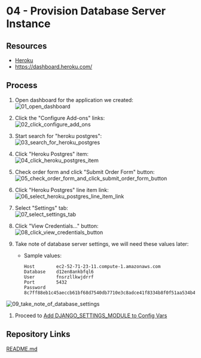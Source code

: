 # 04 - Provision Database Server Instance

## Resources

* [Heroku](https://www.heroku.com/)
* <https://dashboard.heroku.com/>

## Process

1. Open dashboard for the application we created:  
![01_open_dashboard](https://user-images.githubusercontent.com/47562501/207199802-0da9bb83-1f5a-41cd-99c6-23e0d8bb664e.png)

1. Click the "Configure Add-ons" links:  
![02_click_configure_add_ons](https://user-images.githubusercontent.com/47562501/207199819-bea49fb1-f65d-4a43-b5b2-54dbb9c53f82.png)

1. Start search for "heroku postgres":  
![03_search_for_heroku_postgres](https://user-images.githubusercontent.com/47562501/174794371-33167ff3-4bf7-4e17-b551-857125a9f088.png)

1. Click "Heroku Postgres" item:  
![04_click_heroku_postgres_item](https://user-images.githubusercontent.com/47562501/174794404-cade8c58-62fe-408c-af7f-b9b90aa1f127.png)

1. Check order form and click "Submit Order Form" button:  
![05_check_order_form_and_click_submit_order_form_button](https://user-images.githubusercontent.com/47562501/212556324-035f9caa-ad94-4727-b080-56cfab14cd48.png)

1. Click "Heroku Postgres" line item link:  
![06_select_heroku_postgres_line_item_link](https://user-images.githubusercontent.com/47562501/174794457-fff0a237-854c-401f-abca-7335f96385b8.png)

1. Select "Settings" tab:  
![07_select_settings_tab](https://user-images.githubusercontent.com/47562501/174794480-72e01b41-88b8-4e8d-90c3-394a73e9402b.png)

1. Click "View Credentials..." button:  
![08_click_view_credentials_button](https://user-images.githubusercontent.com/47562501/174794502-02ed043f-9281-4648-8d29-3a0977ff2494.png)

1. Take note of database server settings, we will need these values later:
    * Sample values:

        ```console
        Host        ec2-52-71-23-11.compute-1.amazonaws.com
        Database    d12en8ankbfql6
        User        fnsrzllkwjdrrf
        Port        5432
        Password    8c7ff88eb1c45aeccb61bf68d7540db7710e3c8adce41f8334b8f0f51aa534b4
        ```  

![09_take_note_of_database_settings](https://user-images.githubusercontent.com/47562501/174794541-1e2ef6b2-f4c6-43db-8c4e-76dd7b3f6666.png)

1. Proceed to [Add DJANGO_SETTINGS_MODULE to Config Vars](05_add_django_settings_module_to_config_vars.md)

## Repository Links

[README.md](../README.md)
